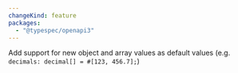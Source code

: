 ```yaml
---
changeKind: feature
packages:
  - "@typespec/openapi3"
---
```


Add support for new object and array values as default values (e.g. `decimals: decimal[] = #[123, 456.7];`)
